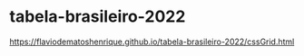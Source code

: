 # tabela-brasileiro-2022

https://flaviodematoshenrique.github.io/tabela-brasileiro-2022/cssGrid.html
